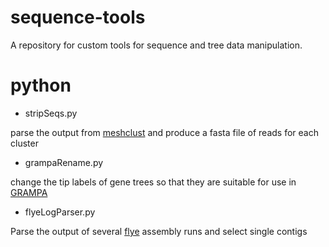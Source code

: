 # sequence-tools
A repository for custom tools for sequence and tree data manipulation.

# python
- stripSeqs.py

parse the output from [meshclust](https://github.com/BioinformaticsToolsmith/MeShClust) and produce a fasta file of reads for each cluster

- grampaRename.py

change the tip labels of gene trees so that they are suitable for use in [GRAMPA](https://github.com/gwct/grampa)

- flyeLogParser.py

Parse the output of several [flye](https://github.com/mikolmogorov/Flye) assembly runs and select single contigs
